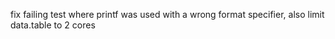 fix failing test where printf was used with a wrong format specifier, also limit data.table to 2 cores